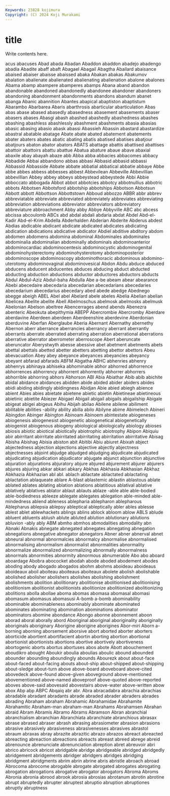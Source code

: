 ```yaml
---
Keywords: 23828 kojimura
Copyright: (C) 2024 Koji Murakami
---
```


# title

Write contents here.



acus abacuses Abad abada
Abadan Abaddon abaddon abadejo abadengo abadia Abadite abaff abaft Abagael
Abagail Abagtha Abailard abaisance abaised abaiser abaisse abaissed abaka Abakan
abakas Abakumov abalation abalienate abalienated abalienating abalienation abalone abalones Abama
abamp abampere abamperes abamps Abana aband abandon abandonable abandoned abandonedly
abandonee abandoner abandoners abandoning abandonment abandonments abandons abandum abanet abanga
Abanic abannition Abantes abapical abaptiston abaptistum Abarambo Abarbarea Abaris abarthrosis
abarticular abarticulation Abas abas abase abased abasedly abasedness abasement abasements
abaser abasers abases Abasgi abash abashed abashedly abashedness abashes abashing
abashless abashlessly abashment abashments abasia abasias abasic abasing abasio abask
abassi Abassieh Abassin abastard abastardize abastral abatable abatage Abate abate
abated abatement abatements abater abaters abates abatic abating abatis abatised
abatises abatjour abatjours abaton abator abators ABATS abattage abattis abattised
abattises abattoir abattoirs abattu abattue Abatua abature abaue abave abaxial
abaxile abay abayah abaze abb Abba abba abbacies abbacomes abbacy
Abbadide Abbai abbandono abbas abbasi Abbasid abbasid abbassi Abbassid Abbasside
Abbate abbate abbatial abbatical abbatie abbaye Abbe abbe abbes abbess
abbesses abbest Abbevilean Abbeville Abbevillian abbevillian Abbey abbey abbeys abbeystead
abbeystede Abbi Abbie abboccato abbogada Abbot abbot abbotcies abbotcy abbotnullius
abbotric abbots Abbotsen Abbotsford abbotship abbotships Abbotson Abbotsun Abbott abbott
Abbottson Abbottstown Abboud abbozzo ABBR abbr abbrev abbreviatable abbreviate abbreviated
abbreviately abbreviates abbreviating abbreviation abbreviations abbreviator abbreviators abbreviatory abbreviature abbroachment
Abby abby Abbye Abbyville ABC abc abcess abcissa abcoulomb ABCs
abd abdal abdali abdaria abdat Abdel Abd-el-Kadir Abd-el-Krim Abdella Abderhalden
Abderian Abderite Abderus abdest Abdias abdicable abdicant abdicate abdicated abdicates
abdicating abdication abdications abdicative abdicator Abdiel abditive abditory abdom abdomen
abdomens abdomina abdominal Abdominales abdominales abdominalia abdominalian abdominally abdominals abdominoanterior
abdominocardiac abdominocentesis abdominocystic abdominogenital abdominohysterectomy abdominohysterotomy abdominoposterior abdominoscope abdominoscopy abdominothoracic
abdominous abdomino-uterotomy abdominovaginal abdominovesical Abdon Abdu abduce abduced abducens abducent
abducentes abduces abducing abduct abducted abducting abduction abductions abductor abductores
abductors abducts Abdul Abdul-Aziz Abdul-baha Abdulla Abe a-be abeam abear
abearance Abebi abecedaire abecedaria abecedarian abecedarians abecedaries abecedarium abecedarius abecedary
abed abede abedge Abednego abegge abeigh ABEL Abel abel Abelard
abele abeles Abelia Abelian abelian Abelicea Abelite abelite Abell Abelmoschus
abelmosk abelmosks abelmusk Abelonian Abelson abeltree Abencerrages abend abends Abenezra
abenteric Abeokuta abepithymia ABEPP Abercrombie Abercromby Aberdare aberdavine Aberdeen aberdeen
Aberdeenshire aberdevine Aberdonian aberduvine Aberfan Aberglaube Aberia Abernant Abernathy abernethy
Abernon aberr aberrance aberrancies aberrancy aberrant aberrantly aberrants aberrate aberrated
aberrating aberration aberrational aberrations aberrative aberrator aberrometer aberroscope Abert aberuncate
aberuncator Aberystwyth abesse abessive abet abetment abetments abets abettal abettals
abetted abetter abetters abetting abettor abettors Abeu abevacuation Abey abey
abeyance abeyances abeyancies abeyancy abeyant abfarad abfarads ABFM Abgatha ABHC
abhenries abhenry abhenrys abhinaya abhiseka abhominable abhor abhorred abhorrence abhorrences
abhorrency abhorrent abhorrently abhorrer abhorrers abhorrible abhorring abhors Abhorson ABI
Abia Abiathar Abib abib abichite abidal abidance abidances abidden abide
abided abider abiders abides abidi abiding abidingly abidingness Abidjan Abie
abied abiegh abience abient Abies abies abietate abietene abietic abietin
Abietineae abietineous abietinic abietite Abiezer Abigael Abigail abigail abigails abigailship
Abigale abigeat abigei abigeus Abihu Abijah abilao Abilene abilene abiliment
abilitable abilities -ability ability abilla abilo Abilyne abime Abimelech Abineri
Abingdon Abinger Abington Abinoam Abinoem abintestate abiogeneses abiogenesis abiogenesist abiogenetic
abiogenetical abiogenetically abiogenist abiogenous abiogeny abiological abiologically abiology abioses abiosis
abiotic abiotical abiotically abiotrophic abiotrophy Abipon Abiquiu abir abirritant abirritate
abirritated abirritating abirritation abirritative Abisag Abisha Abishag Abisia abiston abit
Abitibi Abiu abiuret Abixah abject abjectedness abjection abjections abjective abjectly
abjectness abjectnesses abjoint abjudge abjudged abjudging abjudicate abjudicated abjudicating abjudication
abjudicator abjugate abjunct abjunction abjunctive abjuration abjurations abjuratory abjure abjured
abjurement abjurer abjurers abjures abjuring abkar abkari abkary Abkhas Abkhasia
Abkhasian Abkhaz Abkhazia Abkhazian abl abl. ablach ablactate ablactated ablactating
ablactation ablaqueate ablare A-blast ablastemic ablastin ablastous ablate ablated ablates
ablating ablation ablations ablatitious ablatival ablative ablatively ablatives ablator ablaut
ablauts ablaze -able able able-bodied able-bodiedness ableeze ablegate ablegates ablegation
able-minded able-mindedness ablend ableness ablepharia ablepharon ablepharous Ablepharus ablepsia ablepsy
ableptical ableptically abler ables ablesse ablest ablet ablewhackets ablings ablins
ablock abloom ablow ABLS ablude abluent abluents ablush ablute abluted
ablution ablutionary ablutions abluvion -ably ably ABM abmho abmhos abmodalities
abmodality abn Abnaki Abnakis abnegate abnegated abnegates abnegating abnegation abnegations
abnegative abnegator abnegators Abner abner abnerval abnet abneural abnormal abnormalcies
abnormalcy abnormalise abnormalised abnormalising abnormalism abnormalist abnormalities abnormality abnormalize abnormalized
abnormalizing abnormally abnormalness abnormals abnormities abnormity abnormous abnumerable Abo abo
aboard aboardage Abobra abococket abodah abode aboded abodement abodes aboding
abody abogado abogados abohm abohms aboideau aboideaus aboideaux aboil aboiteau
aboiteaus aboiteaux abolete abolish abolishable abolished abolisher abolishers abolishes abolishing
abolishment abolishments abolition abolitionary abolitionise abolitionised abolitionising abolitionism abolitionist abolitionists
abolitionize abolitionized abolitionizing abolitions abolla abollae aboma abomas abomasa abomasal
abomasi abomasum abomasus abomasusi A-bomb a-bomb abominability abominable abominableness abominably
abominate abominated abominates abominating abomination abominations abominator abominators abomine abondance
Abongo abonne abonnement aboon aborad aboral aborally abord Aboriginal aboriginal
aboriginality aboriginally aboriginals aboriginary Aborigine aborigine aborigines Abor-miri Aborn a-borning
aborning aborsement aborsive abort aborted aborter aborters aborticide abortient abortifacient
abortin aborting abortion abortional abortionist abortionists abortions abortive abortively abortiveness
abortogenic aborts abortus abortuses abos abote Abott abouchement aboudikro abought
Aboukir aboulia aboulias aboulic abound abounded abounder abounding aboundingly abounds
Abourezk about about-face about-faced about-facing abouts about-ship about-shipped about-shipping about-sledge
about-turn above above-board aboveboard above-cited abovedeck above-found above-given aboveground above-mentioned
abovementioned above-named aboveproof above-quoted above-reported aboves above-said abovesaid abovestairs above-water
above-written abow abox Abp abp ABPC Abqaiq abr abr. Abra
abracadabra abrachia abrachias abradable abradant abradants abrade abraded abrader abraders
abrades abrading Abraham abraham Abrahamic Abrahamidae Abrahamite Abrahamitic Abraham-man abraham-man
Abrahams Abrahamsen Abrahan abraid Abram Abramis Abramo Abrams Abramson Abran
abranchial abranchialism abranchian Abranchiata abranchiate abranchious abrasax abrase abrased abraser
abrash abrasing abrasiometer abrasion abrasions abrasive abrasively abrasiveness abrasivenesses abrasives
abrastol abraum abraxas abray abrazite abrazitic abrazo abrazos abreact abreacted
abreacting abreaction abreactions abreacts abreast abreed abrege abreid abrenounce abrenunciate
abrenunciation abreption abret abreuvoir abri abrico abricock abricot abridgable abridge
abridgeable abridged abridgedly abridgement abridgements abridger abridgers abridges abridging abridgment
abridgments abrim abrin abrine abris abristle abroach abroad Abrocoma abrocome
abrogable abrogate abrogated abrogates abrogating abrogation abrogations abrogative abrogator abrogators
Abroma Abroms Abronia abronia abrood abrook abrosia abrosias abrotanum abrotin
abrotine abrupt abruptedly abrupter abruptest abruptio abruption abruptiones abruptly abruptness
